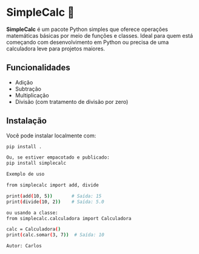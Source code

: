 # SimpleCalc 🧮

**SimpleCalc** é um pacote Python simples que oferece operações matemáticas básicas por meio de funções e classes. Ideal para quem está começando com desenvolvimento em Python ou precisa de uma calculadora leve para projetos maiores.

## Funcionalidades

- Adição
- Subtração
- Multiplicação
- Divisão (com tratamento de divisão por zero)

## Instalação

Você pode instalar localmente com:

```bash
pip install .

Ou, se estiver empacotado e publicado:
pip install simplecalc

Exemplo de uso

from simplecalc import add, divide

print(add(10, 5))       # Saída: 15
print(divide(10, 2))    # Saída: 5.0

ou usando a classe:
from simplecalc.calculadora import Calculadora

calc = Calculadora()
print(calc.somar(3, 7))  # Saída: 10

Autor: Carlos
